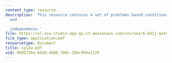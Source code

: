 ```yaml
---
content_type: resource
description: 'This resource contains 4 set of problems based conditional probability
  and

  independence.'
file: https://ol-ocw-studio-app-qa.s3.amazonaws.com/courses/6-042j-mathematics-for-computer-science-fall-2005/0b95726eb4264886780c2b6c966e212d_cp12w.pdf
file_type: application/pdf
resourcetype: Document
title: cp12w.pdf
uid: 0b95726e-b426-4886-780c-2b6c966e212d
---
```


